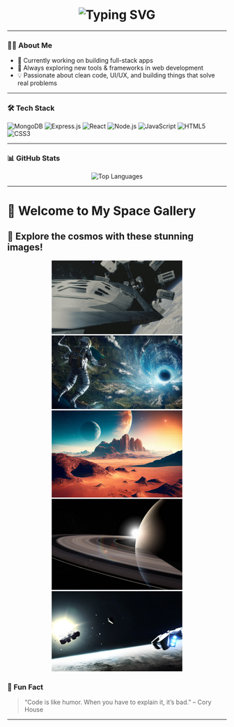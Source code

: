 
<!-- Typing SVG -->
<h1 align="center">
  <img src="https://readme-typing-svg.herokuapp.com?font=Fira+Code&weight=600&size=30&pause=1000&color=36BCF7&center=true&vCenter=true&width=500&lines=Hi+I'm+Aman+Kumar+Aswani;aka+Amanthisside;Full-Stack+Developer;+MERN+Stack+Enthusiast;Coding+is+my+playground" alt="Typing SVG" />
</h1>



---




### 👨‍💻 About Me

- 🔭 Currently working on building full-stack apps  
- 🌱 Always exploring new tools & frameworks in web development  
- 💡 Passionate about clean code, UI/UX, and building things that solve real problems  

---

### 🛠️ Tech Stack

![MongoDB](https://img.shields.io/badge/-MongoDB-4EA94B?style=flat-square&logo=mongodb&logoColor=white)
![Express.js](https://img.shields.io/badge/-Express.js-000000?style=flat-square&logo=express&logoColor=white)
![React](https://img.shields.io/badge/-React-61DAFB?style=flat-square&logo=react&logoColor=white)
![Node.js](https://img.shields.io/badge/-Node.js-339933?style=flat-square&logo=node.js&logoColor=white)
![JavaScript](https://img.shields.io/badge/-JavaScript-F7DF1E?style=flat-square&logo=javascript&logoColor=black)
![HTML5](https://img.shields.io/badge/-HTML5-E34F26?style=flat-square&logo=html5&logoColor=white)
![CSS3](https://img.shields.io/badge/-CSS3-1572B6?style=flat-square&logo=css3&logoColor=white)

---

### 📊 GitHub Stats

<p align="center">
  <img src="https://github-readme-stats.vercel.app/api/top-langs/?username=Amanthisside&layout=compact&theme=radical" alt="Top Languages" />
</p>

---
<!-- 
🕵️‍♂️ You found the secret dev easter egg! 
DM me "✨foundit" on Twitter @amanthisside to say hi 😄 
-->

# 🌌 Welcome to My Space Gallery

## 🚀 Explore the cosmos with these stunning images!

<!-- Center-align the images with a uniform size -->
<div align="center">
  <img src="https://github.com/Amanthisside/Amanthisside/blob/main/images/16336_5.jpg?raw=true" width="300" />
  <img src="https://github.com/Amanthisside/Amanthisside/blob/main/images/20084.jpg?raw=true" width="300" />
  <img src="https://github.com/Amanthisside/Amanthisside/blob/main/images/360_F_559594211_HOFvnMPbMmGSoU7iOKz36JOnYFKbO8tF.jpg?raw=true" width="300" />
  <img src="https://github.com/Amanthisside/Amanthisside/blob/main/images/498125.jpg?raw=true" width="300" />
  <img src="https://github.com/Amanthisside/Amanthisside/blob/main/images/45.243446-science_fiction-artwork-interstellar_movie.jpg?raw=true" width="300" />
</div>



### 🎯 Fun Fact

> “Code is like humor. When you have to explain it, it’s bad.” – Cory House

---

